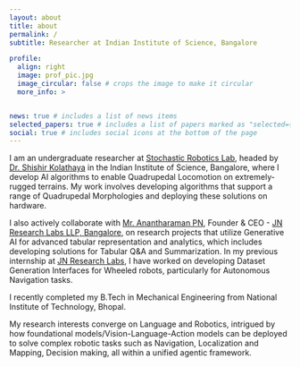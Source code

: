 ```yaml
---
layout: about
title: about
permalink: /
subtitle: Researcher at Indian Institute of Science, Bangalore

profile:
  align: right
  image: prof_pic.jpg
  image_circular: false # crops the image to make it circular
  more_info: >


news: true # includes a list of news items
selected_papers: true # includes a list of papers marked as "selected={true}"
social: true # includes social icons at the bottom of the page
---
```


I am an undergraduate researcher at [Stochastic Robotics Lab](https://www.stochlab.com), headed by [Dr. Shishir Kolathaya](https://www.shishirny.com) in the Indian Institute of Science, Bangalore, where I develop AI algorithms to enable Quadrupedal Locomotion on extremely-rugged terrains. My work involves developing algorithms that support a range of Quadrupedal Morphologies and deploying these solutions on hardware. 

I also actively collaborate with [Mr. Anantharaman PN](https://www.linkedin.com/in/anantharamanp/), Founder & CEO - [JN Research Labs LLP, Bangalore](https://www.linkedin.com/company/jnresearch/), on research projects that utilize Generative AI for advanced tabular representation and analytics, which includes developing solutions for Tabular Q&A and Summarization. In my previous internship at [JN Research Labs](https://www.linkedin.com/company/jnresearch/), I have worked on developing Dataset Generation Interfaces for Wheeled robots, particularly for Autonomous Navigation tasks.

I recently completed my B.Tech in Mechanical Engineering from National Institute of Technology, Bhopal. 

My research interests converge on Language and Robotics, intrigued by how foundational models/Vision-Language-Action models can be deployed to solve complex robotic tasks such as Navigation, Localization and Mapping, Decision making, all within a unified agentic framework.